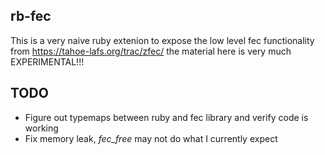 ## rb-fec

This is a very naive ruby extenion to expose the low level fec
functionality from https://tahoe-lafs.org/trac/zfec/ the material here
is very much EXPERIMENTAL!!!

## TODO

* Figure out typemaps between ruby and fec library and verify code is working
* Fix memory leak, *fec_free* may not do what I currently expect
